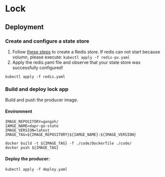 # Lock
## Deployment
### Create and configure a state store
1. Follow [these steps](https://docs.dapr.io/getting-started/tutorials/configure-state-pubsub/#step-1-create-a-redis-store) to create a Redis store.
If redis can not start because volumn, please execute: `kubectl apply -f redis-pv.yaml`
2. Apply the redis.yaml file and observe that your state store was successfully configured!
```
kubectl apply -f redis.yaml
```

### Build and deploy lock app

Build and push the producer image.
#### Environment
```
IMAGE_REPOSITORY=gongxh/
IAMGE_NAME=dapr-go-state
IMAGE_VERSION=latest
IMAGE_TAG=${IMAGE_REPOSITORY}${IAMGE_NAME}:${IMAGE_VERSION}
```
```shell
docker build -t ${IMAGE_TAG} -f ./code/Dockerfile ./code/
docker push ${IMAGE_TAG}
```

#### Deploy the producer:

```shell
kubectl apply -f deploy.yaml
```